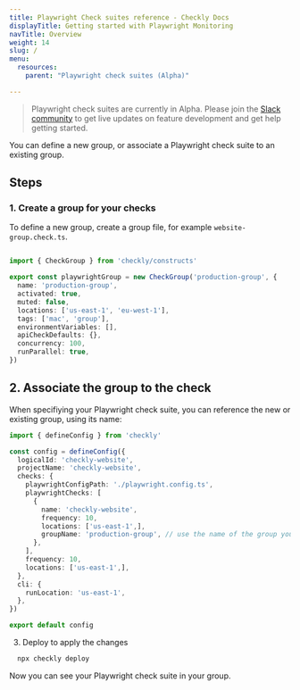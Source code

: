 ```yaml
---
title: Playwright Check suites reference - Checkly Docs
displayTitle: Getting started with Playwright Monitoring
navTitle: Overview
weight: 14
slug: /
menu:
  resources:
    parent: "Playwright check suites (Alpha)"

---
```

> Playwright check suites are currently in Alpha. Please join the [Slack community](https://checklycommunity.slack.com/join/shared_invite/zt-2qc51mpyr-5idwVD4R4izkf5FC4CFk1A#/shared-invite/email) to get live updates on feature development and get help getting started.

You can define a new group, or associate a Playwright check suite to an existing group.

## Steps

### 1. Create a group for your checks

To define a new group, create a group file, for example `website-group.check.ts`.

```typescript {title="website-group.check.ts"}

import { CheckGroup } from 'checkly/constructs'

export const playwrightGroup = new CheckGroup('production-group', {
  name: 'production-group',
  activated: true,
  muted: false,
  locations: ['us-east-1', 'eu-west-1'],
  tags: ['mac', 'group'],
  environmentVariables: [],
  apiCheckDefaults: {},
  concurrency: 100,
  runParallel: true,
})
```

## 2. Associate the group to the check

When specifiying your Playwright check suite, you can reference the new or existing group, using its name:

  ```typescript {title="checkly.config.ts"}
  import { defineConfig } from 'checkly'

  const config = defineConfig({
    logicalId: 'checkly-website',
    projectName: 'checkly-website',
    checks: {
      playwrightConfigPath: './playwright.config.ts',
      playwrightChecks: [
        {
          name: 'checkly-website',
          frequency: 10,
          locations: ['us-east-1',],
          groupName: 'production-group', // use the name of the group you created
        },
      ],
      frequency: 10,
      locations: ['us-east-1',],
    },
    cli: {
      runLocation: 'us-east-1',
    },
  })

  export default config
  ```

3. Deploy to apply the changes

```bash {title="Terminal"}
  npx checkly deploy
```

Now you can see your Playwright check suite in your group.